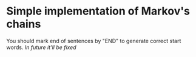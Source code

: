 # Simple implementation of Markov's chains

You should mark end of sentences by "END" to generate correct start words.
*In future it'll be fixed*
